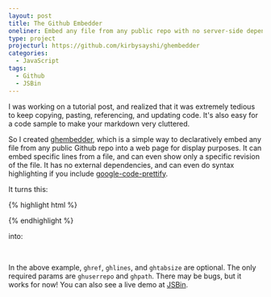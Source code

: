 ```yaml
---
layout: post
title: The Github Embedder
oneliner: Embed any file from any public repo with no server-side dependencies!
type: project
projecturl: https://github.com/kirbysayshi/ghembedder 
categories:
  - JavaScript
tags:
  - Github
  - JSBin
---
```


I was working on a tutorial post, and realized that it was extremely tedious to keep copying, pasting, referencing, and updating code. It's also easy for a code sample to make your markdown very cluttered.

So I created [ghembedder][], which is a simple way to declaratively embed any file from any public Github repo into a web page for display purposes. It can embed specific lines from a file, and can even show only a specific revision of the file. It has no external dependencies, and can even do syntax highlighting if you include [google-code-prettify][].

It turns this:

{% highlight html %}
<div data-ghuserrepo="kirbysayshi/ghembedder"
    data-ghpath="src/ghembedder.js"
    data-ghref="5821e203cd02cf1455d65345989896225c4cee50"
    data-ghlines="329-348"
    data-ghtabsize="2">
</div>
{% endhighlight %}

into:

<div class="highlight" data-ghuserrepo="kirbysayshi/ghembedder"
	data-ghpath="src/ghembedder.js"
	data-ghref="5821e203cd02cf1455d65345989896225c4cee50"
	data-ghlines="329-348"
	data-ghtabsize="2">&nbsp;
</div>

In the above example, `ghref`, `ghlines`, and `ghtabsize` are optional. The only required params are `ghuserrepo` and `ghpath`. There may be bugs, but it works for now! You can also see a live demo at [JSBin][].

[ghembedder]: https://github.com/kirbysayshi/ghembedder
[google-code-prettify]: https://code.google.com/p/google-code-prettify/
[JSBin]: http://jsbin.com/ekises/latest
